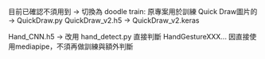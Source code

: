 目前已確認不須用到 -> 切換為
doodle train: 原專案用於訓練 Quick Draw圖片的  -> QuickDraw.py
QuickDraw_v2.h5 -> QuickDraw_v2.keras

Hand_CNN.h5 -> 改用 hand_detect.py 直接判斷
HandGestureXXX... 因直接使用mediapipe，不須再做訓練與額外判斷

